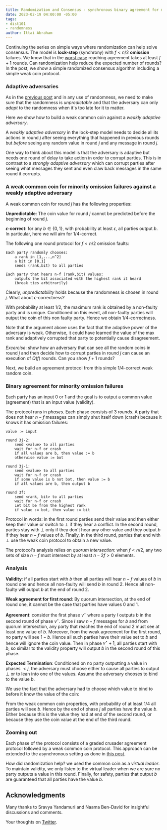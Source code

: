 ```yaml
---
title: Randomization and Consensus - synchronous binary agreement for minority omission failures
date: 2023-02-19 04:00:00 -05:00
tags:
- dist101
- randomness
author: Ittai Abraham 
---
```



Continuing the series on simple ways where randomization can help solve consensus. The model is **lock-step** (synchrony) with $f<n/2$ **omission** failures. We know that in the [worst case](https://decentralizedthoughts.github.io/2019-12-15-synchrony-uncommitted-lower-bound/) reaching agreement takes at least $f+1$ rounds. Can randomization help reduce the expected number of rounds? In the post, we show a simple randomized consensus algorithm including a simple weak coin protocol.


### Adaptive adversaries

As in the [previous post]() and in any use of randomness, we need to make sure that the randomness is *unpredictable* and that the adversary can only *adapt* to the randomness when it's too late for it to matter.

Here we show how to build a weak common coin against a *weakly adaptive adversary*. 

A *weakly adaptive adversary* in the lock-step model needs to decide all its actions in round $j$ after seeing everything that happened in previous rounds but *before* seeing any random value in round $j$ and any message in round $j$.

One way to think about this model is that the adversary is adaptive but needs one round of delay to take action in order to corrupt parties. This is in contrast to a *strongly adaptive adversary* which can corrupt parties after seeing what messages they sent and even claw back messages in the same round it corrupts. 

### A weak common coin for minority omission failures against a weakly adaptive adversary

A weak common coin for round $j$ has the following properties:

**Unpredictable**: The coin value for round $j$ cannot be predicted before the beginning of round $j$. 

**$\epsilon$-correct**: for any $b \in \{0,1\}$, with probability at least $\epsilon$, all parties output $b$. In particular, here we will aim for $1/4$-correct.

The following one round protocol for $f<n/2$ omission faults:
```
Each party randomly chooses:
    a rank in [1,...,n^2]
    a bit in [0,1]
    sends (rank,bit) to all parties

Each party that hears n-f (rank,bit) values:
    outputs the bit associated with the highest rank it heard
    (break ties arbitrarily)
```

Clearly, *unpredictability* holds because the randomness is chosen in round $j$. What about $\epsilon$-correctness?

With probability at least $1/2$, the maximum rank is obtained by a non-faulty party and is unique. Conditioned on this event, all non-faulty parties will output the coin of this non faulty party. Hence we obtain $1/4$-correctness.

Note that the argument above uses the fact that the adaptive power of the adversary is weak. Otherwise, it could have learned the value of the max rank and adaptively corrupted that party to potentially cause disagreement.

*Excercise*: show how an adversary that can see all the random coins in round $j$ and then decide how to corrupt parties in round $j$ can cause an execution of $\Omega(f)$ rounds. Can you show $f+1$ rounds?


Next, we build an agreement protocol from this simple $1/4$-correct weak random coin.


### Binary agreement for minority omission failures

Each party has an input 0 or 1 and the goal is to output a  common value (agreement) that is an input value (validity). 

The protocol runs in *phases*. Each phase consists of 3 *rounds*. A party that does not hear $n-f$ messages can simply shut itself down (crash) because it knows it has omission failures:



```
value := input

round 3j-2:
    send <value> to all parties
    wait for n-f or crash
    if all values are b, then value := b
    otherwise value := bot

round 3j-1:
    send <value> to all parties
    wait for n-f or crash
    if some value is b not bot, then value := b
    if all values are b, then output b

round 3f:
    send <rank, bit> to all parties
    wait for n-f or crash
    Let bit be from the highest rank
    if value := bot, then value := bit
```

Protocol in words: in the first round parties send their value and then either keep their value or switch to $\bot$ if they hear a conflict. In the second round, parties stay with $\bot$ only if they don't hear any other value and they output $b$ if they hear $n-f$ values of $b$. Finally, in the third round, parties that end with $\bot$ use the weak coin protocol to obtain a new value.


The protocol's analysis relies on *quorum intersection*: when $f<n/2$, any two sets of size $n-f$ must intersect by at least $n-2f>0$ elements.  




### Analysis

**Validity**: if all parties start with $b$ then all parties will hear $n-f$ values of $b$ in round one and hence all non-faulty will send $b$ in round 2. Hence all non-faulty will output $b$ at the end of round 2.

**Weak agreement for first round**: By quorum intersection, at the end of round one, it cannot be the case that parties have values 0 and 1. 

**Agreement**: consider the first phase $v^\star$ where a party $I$ outputs $b$ in the second round of phase $v^\star$. Since $I$ saw $n-f$ messages for $b$ and from quorum intersection, any party that reaches the end of round 2 must see at least one value of $b$. Moreover, from the weak agreement for the first round, no party will see $1-b$. Hence all such parties have their value set to $b$ and hence will ignore the coin value. Then in phase $v^\star +1$, all parties start with $b$, so similar to the validity property will output $b$ in the second round of this phase.


**Expected Termination**: Conditioned on no party outputting a value in phases $<j$, the adversary must choose either to cause all parties to output $\bot$ or to lean into one of the values. Assume the adversary chooses to bind to the value $b$.

We use the fact that the adversary had to choose which value to bind to before it know the value of the coin:

From the weak common coin properties, with probability of at least $1/4$ all parties will see $b$. Hence by the end of phase $j$ all parties have the value $b$. Either because this is the value they had at end of the second round, or because they use the coin value at the end of the third round.


### Zooming out
Each phase of the protocol consists of a graded crusader agreement protocol followed by a weak common coin protocol. This approach can be extended to the asynchronous setting as done in [this post](https://decentralizedthoughts.github.io/2022-03-30-asynchronous-agreement-part-three-a-modern-version-of-ben-ors-protocol/).


How did randomization help? we used the common coin as a *virtual leader*. To maintain validity, we only listen to the virtual leader when we are sure no party outputs a value in this round. Finally, for safety, parties that output $b$ are guaranteed that all parties have the value $b$.

## Acknowledgments

Many thanks to Sravya Yandamuri and Naama Ben-David for insightful discussions and comments.


Your thoughts on [Twitter]().

